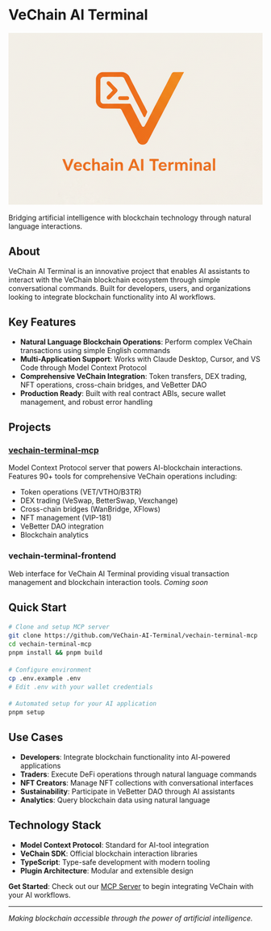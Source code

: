 # VeChain AI Terminal

![VeChain AI Terminal Banner](https://raw.githubusercontent.com/VeChain-AI-Terminal/vechain-terminal-mcp/main/src/docs/images/vechain-terminal-banner.png)

Bridging artificial intelligence with blockchain technology through natural language interactions.

## About

VeChain AI Terminal is an innovative project that enables AI assistants to interact with the VeChain blockchain ecosystem through simple conversational commands. Built for developers, users, and organizations looking to integrate blockchain functionality into AI workflows.

## Key Features

- **Natural Language Blockchain Operations**: Perform complex VeChain transactions using simple English commands
- **Multi-Application Support**: Works with Claude Desktop, Cursor, and VS Code through Model Context Protocol
- **Comprehensive VeChain Integration**: Token transfers, DEX trading, NFT operations, cross-chain bridges, and VeBetter DAO
- **Production Ready**: Built with real contract ABIs, secure wallet management, and robust error handling

## Projects

### [vechain-terminal-mcp](https://github.com/VeChain-AI-Terminal/vechain-terminal-mcp)
Model Context Protocol server that powers AI-blockchain interactions. Features 90+ tools for comprehensive VeChain operations including:
- Token operations (VET/VTHO/B3TR)
- DEX trading (VeSwap, BetterSwap, Vexchange)
- Cross-chain bridges (WanBridge, XFlows)
- NFT management (VIP-181)
- VeBetter DAO integration
- Blockchain analytics

### vechain-terminal-frontend
Web interface for VeChain AI Terminal providing visual transaction management and blockchain interaction tools.
*Coming soon*

## Quick Start

```bash
# Clone and setup MCP server
git clone https://github.com/VeChain-AI-Terminal/vechain-terminal-mcp
cd vechain-terminal-mcp
pnpm install && pnpm build

# Configure environment
cp .env.example .env
# Edit .env with your wallet credentials

# Automated setup for your AI application
pnpm setup
```

## Use Cases

- **Developers**: Integrate blockchain functionality into AI-powered applications
- **Traders**: Execute DeFi operations through natural language commands
- **NFT Creators**: Manage NFT collections with conversational interfaces
- **Sustainability**: Participate in VeBetter DAO through AI assistants
- **Analytics**: Query blockchain data using natural language

## Technology Stack

- **Model Context Protocol**: Standard for AI-tool integration
- **VeChain SDK**: Official blockchain interaction libraries
- **TypeScript**: Type-safe development with modern tooling
- **Plugin Architecture**: Modular and extensible design

**Get Started**: Check out our [MCP Server](https://github.com/VeChain-AI-Terminal/vechain-terminal-mcp) to begin integrating VeChain with your AI workflows.

---

*Making blockchain accessible through the power of artificial intelligence.*